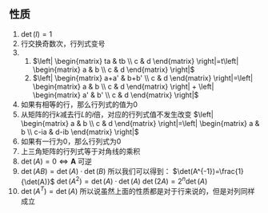 ## 性质

1. $\det(I)=1$
2. 行交换奇数次，行列式变号
3. 
    1. $\left| \begin{matrix} ta & tb \\ c & d \end{matrix} \right|=t\left| \begin{matrix} a & b \\ c & d  \end{matrix} \right|$
    2. $\left| \begin{matrix} a+a' & b+b' \\ c & d \end{matrix} \right|=\left| \begin{matrix} a & b \\ c & d  \end{matrix} \right| + \left| \begin{matrix} a' & b' \\ c & d  \end{matrix} \right|$
4.  如果有相等的行，那么行列式的值为$0$
5. 从矩阵的行$k$减去行$L$的$i$倍，对应的行列式值不发生改变
    $\left| \begin{matrix} a & b \\ c & d \end{matrix} \right|=\left| \begin{matrix} a & b \\ c-ia & d-ib  \end{matrix} \right|$
6. 如果有一行为0，那么行列式为0
7. 上三角矩阵的行列式等于对角线的乘积
8. $\det(A)=0 \iff \mathbf{A}$ 可逆
9. $\det(AB) = \det(A)\cdot \det(B)$
    所以我们可以得到：
    $\det(A^{-1})=\frac{1}{\det(A)}$
    $\det(A^2) = \det(A)\cdot \det(A)$
    $\det(2A) = 2^n \det(A)$
10. $\det(A^T) = \det(A)$
    所以说虽然上面的性质都是对于行来说的，但是对列同样成立

